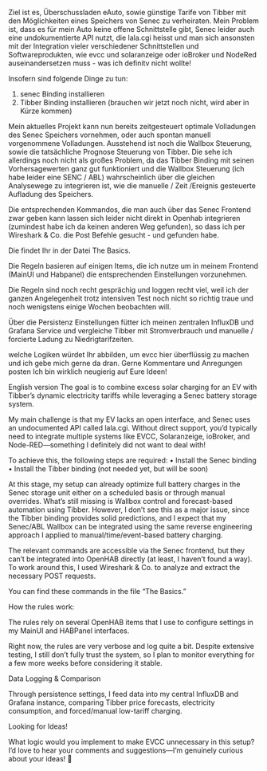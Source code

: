 Ziel ist es, Überschussladen eAuto, sowie günstige Tarife von Tibber mit den Möglichkeiten eines Speichers von Senec zu verheiraten.
Mein Problem ist, dass es für mein Auto keine offene Schnittstelle gibt, Senec leider auch eine undokumentierte API nutzt, die lala.cgi heisst und man sich ansonsten mit der Integration vieler verschiedener 
Schnittstellen und Softwareprodukten, wie evcc und solaranzeige oder ioBroker und NodeRed auseinandersetzen muss - was ich definitv nicht wollte!

Insofern sind folgende Dinge zu tun:
1. senec Binding installieren
2. Tibber Binding installieren (brauchen wir jetzt noch nicht, wird aber in Kürze kommen)

Mein aktuelles Projekt kann nun bereits zeitgesteuert optimale Volladungen des Senec Speichers vornehmen, oder auch spontan manuell vorgenommene Volladungen.
Ausstehend ist noch die Wallbox Steuerung, sowie die tatsächliche Prognose Steuerung von Tibber.
Die sehe ich allerdings noch nicht als großes Problem, da das Tibber Binding mit seinen Vorhersagewerten ganz gut funktioniert und die Wallbox Steuerung (ich habe leider eine SENC / ABL)
wahrscheinlich über die gleichen Analysewege zu integrieren ist, wie die manuelle / Zeit /Ereignis gesteuerte Aufladung des Speichers.

Die entsprechenden Kommandos, die man auch über das Senec Frontend zwar geben kann lassen sich leider nicht direkt in Openhab integrieren (zumindest habe ich da keinen anderen Weg gefunden), 
so dass ich per Wireshark & Co. die Post Befehle gesucht - und gefunden habe.

Die findet Ihr in der Datei The Basics.

Die Regeln basieren auf einigen Items, die ich nutze um in meinem Frontend (MainUI und Habpanel) die entsprechenden Einstellungen vorzunehmen.

Die Regeln sind noch recht gesprächig und loggen recht viel, weil ich der ganzen Angelegenheit trotz intensiven Test noch nicht so richtig traue und noch wenigstens einige Wochen beobachten will.

Über die Persistenz Einstellungen fütter ich meinen zentralen InfluxDB und Grafana Service und vergleiche Tibber mit Stromverbrauch und manuelle / forcierte Ladung zu Niedrigtarifzeiten.

welche Logiken würdet Ihr abbilden, um evcc hier überflüssig zu machen und ich gebe mich gerne da dran. Gerne Kommentare und Anregungen posten
Ich bin wirklich neugierig auf Eure Ideen!


English version
The goal is to combine excess solar charging for an EV with Tibber’s dynamic electricity tariffs while leveraging a Senec battery storage system.

My main challenge is that my EV lacks an open interface, and Senec uses an undocumented API called lala.cgi. Without direct support, you’d typically need to integrate multiple systems like EVCC, Solaranzeige, ioBroker, and Node-RED—something I definitely did not want to deal with!

To achieve this, the following steps are required:
	•	Install the Senec binding
	•	Install the Tibber binding (not needed yet, but will be soon)

At this stage, my setup can already optimize full battery charges in the Senec storage unit either on a scheduled basis or through manual overrides. What’s still missing is Wallbox control and forecast-based automation using Tibber. However, I don’t see this as a major issue, since the Tibber binding provides solid predictions, and I expect that my Senec/ABL Wallbox can be integrated using the same reverse engineering approach I applied to manual/time/event-based battery charging.

The relevant commands are accessible via the Senec frontend, but they can’t be integrated into OpenHAB directly (at least, I haven’t found a way). To work around this, I used Wireshark & Co. to analyze and extract the necessary POST requests.

You can find these commands in the file “The Basics.”

How the rules work:

The rules rely on several OpenHAB items that I use to configure settings in my MainUI and HABPanel interfaces.

Right now, the rules are very verbose and log quite a bit. Despite extensive testing, I still don’t fully trust the system, so I plan to monitor everything for a few more weeks before considering it stable.

Data Logging & Comparison

Through persistence settings, I feed data into my central InfluxDB and Grafana instance, comparing Tibber price forecasts, electricity consumption, and forced/manual low-tariff charging.

Looking for Ideas!

What logic would you implement to make EVCC unnecessary in this setup? I’d love to hear your comments and suggestions—I’m genuinely curious about your ideas! 🚀